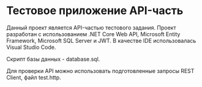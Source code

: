 # Тестовое приложение API-часть

Данный проект является API-частью тестового задания. Проект разработан
с использованием .NET Core Web API, Microsoft Entity Framework, Microsoft SQL Server и JWT.
В качестве IDE использовалась Visual Studio Code.

Скрипт базы данных - database.sql.

Для проверки API можно использовать подготовленные запросы REST Client,
файл test.http.
